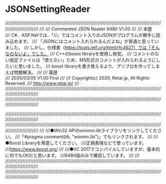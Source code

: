 # JSONSettingReader
////////////////////////////////////////////////////////////////////////////////////////////////////////////////////////
///
///   Commented JSON Reader  64Bit V1.00
///
///	  来歴	
///	  C#、ASP.Netでは、「//」ではコメント入りのJSONがプログラムが勝手に読み込めます。
///   「JSONにはコメント入れられるんだよね」が普通と思っていました。
///   しかし、仕様書（https://tools.ietf.org/html/rfc4627）では「そんなのないよ」でした。
///   C++のboost libraryを使用し発覚。
///   コメントのない設定ファイルは「使えない」ため、MS形式のコメントが入れられるようにしたいと思いました。
///   boost libraryを書き換えるより、プリプロを作ってしまえば問題解決。
///
///	  履歴	
///   2020/03/05 V1.00 First 
///
///                        Copyright(c) 2020, Retar.jp, All Rights Reserved.
///                        http://www.retar.jp/
///
////////////////////////////////////////////////////////////////////////////////////////////////////////////////////////
////////////////////////////////////////////////////////////////////////////////////////////////////////////////////////

////////////////////////////////////////////////////////////////////////////////////////////////////////////////////////
////////////////////////////////////////////////////////////////////////////////////////////////////////////////////////
///
///●Win32 APIのwinmm.libライブラリをリンクしてください。
///「#pragma comment(lib, "winmm.lib")」でもリンクされます。
///
///●Boost Libraryを用意してください。
///正規表現などで使っています。
///https://www.boost.org/
///
///●VC 2017でコンパイルしていますが、基本的に何でもOKだと思います。
///64Bit版のみで確認しています。
///
///
////////////////////////////////////////////////////////////////////////////////////////////////////////////////////////
////////////////////////////////////////////////////////////////////////////////////////////////////////////////////////
